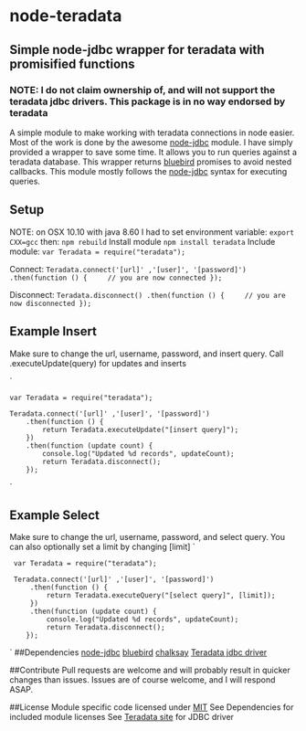 # node-teradata
## Simple node-jdbc wrapper for teradata with promisified functions
### NOTE: I do not claim ownership of, and will not support the teradata jdbc drivers. This package is in no way endorsed by teradata
A simple module to make working with teradata connections in node easier. Most of the work is done by the awesome [node-jdbc](https://www.npmjs.com/package/jdbc) module. I have simply provided a wrapper to save some time. It allows you to run queries against a teradata database. This wrapper returns [bluebird](https://www.npmjs.com/package/bluebird) promises to avoid nested callbacks. This module mostly follows the [node-jdbc](https://www.npmjs.com/package/jdbc) syntax for executing queries.

## Setup 
NOTE: 
on OSX 10.10 with java 8.60 I had to set environment variable:
`
export CXX=gcc
`
then:
`
npm rebuild
`
Install module
`
npm install teradata
`
Include module:
`
var Teradata = require("teradata");
`

Connect:
`
Teradata.connect('[url]' ,'[user]', '[password]')
    .then(function () {    
        // you are now connected
     });
`

Disconnect:
`
Teradata.disconnect()
    .then(function () {    
        // you are now disconnected
     });
`

## Example Insert
Make sure to change the url, username, password, and insert query. Call .executeUpdate(query) for updates and inserts

`    
    
    var Teradata = require("teradata");
        
    Teradata.connect('[url]' ,'[user]', '[password]')
        .then(function () {       
            return Teradata.executeUpdate("[insert query]");
        })
        .then(function (update count) {
            console.log("Updated %d records", updateCount);
            return Teradata.disconnect();
        });        
`
## Example Select
Make sure to change the url, username, password, and select query. You can also optionally set a limit by changing [limit]
` 

     var Teradata = require("teradata");
         
     Teradata.connect('[url]' ,'[user]', '[password]')
         .then(function () {       
             return Teradata.executeQuery("[select query]", [limit]);
         })
         .then(function (update count) {
             console.log("Updated %d records", updateCount);
             return Teradata.disconnect();
        });  
`
##Dependencies
[node-jdbc](https://www.npmjs.com/package/jdbc)
[bluebird](https://www.npmjs.com/package/bluebird)
[chalksay](https://www.npmjs.com/package/chalksay)
[Teradata jdbc driver](http://downloads.teradata.com/download/connectivity/jdbc-driver)

##Contribute
Pull requests are welcome and will probably result in quicker changes than issues. Issues are of course welcome, and I will respond ASAP.

##License
Module specific code licensed under [MIT](https://github.com/gantrim/node-teradata/blob/development/LICENSE)
See Dependencies for included module licenses
See [Teradata site](http://downloads.teradata.com/download/connectivity/jdbc-driver) for JDBC driver